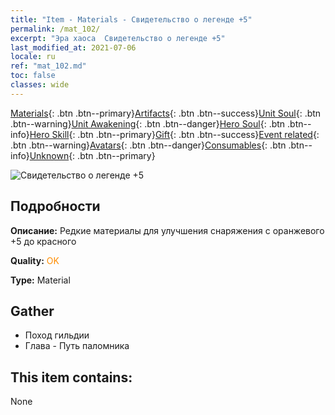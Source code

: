 ```yaml
---
title: "Item - Materials - Свидетельство о легенде +5"
permalink: /mat_102/
excerpt: "Эра хаоса  Свидетельство о легенде +5"
last_modified_at: 2021-07-06
locale: ru
ref: "mat_102.md"
toc: false
classes: wide
---
```

 [Materials](/ItemsRU/){: .btn .btn--primary}[Artifacts](/ItemsRU/Artifacts/){: .btn .btn--success}[Unit Soul](/ItemsRU/UnitSoul/){: .btn .btn--warning}[Unit Awakening](/ItemsRU/UnitAwakening/){: .btn .btn--danger}[Hero Soul](/ItemsRU/HeroSoul/){: .btn .btn--info}[Hero Skill](/ItemsRU/HeroSkill/){: .btn .btn--primary}[Gift](/ItemsRU/Gift/){: .btn .btn--success}[Event related](/ItemsRU/Events/){: .btn .btn--warning}[Avatars](/ItemsRU/Avatars/){: .btn .btn--danger}[Consumables](/ItemsRU/Consumables/){: .btn .btn--info}[Unknown](/ItemsRU/Unknown/){: .btn .btn--primary}

 ![Свидетельство о легенде +5](/images/t/i_cailiao_hexin3.png)

## Подробности
 **Описание:** Редкие материалы для улучшения снаряжения c оранжевого +5 до красного

 **Quality:** <span style="color: #FF8C00">OK</span>

 **Type:** Material

## Gather

*    Поход гильдии 
*    Глава - Путь паломника 

## This item contains:

  None

